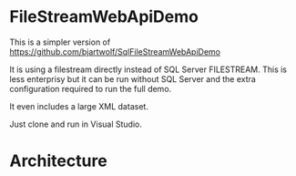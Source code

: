FileStreamWebApiDemo
====================

This is a simpler version of 
https://github.com/bjartwolf/SqlFileStreamWebApiDemo

It is using a filestream directly instead of SQL Server FILESTREAM.
This is less enterprisy but it can be run without SQL Server and the extra configuration required to run the full demo.

It even includes a large XML dataset.

Just clone and run in Visual Studio.


# Architecture
